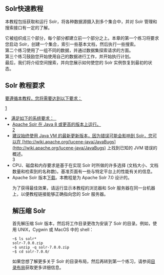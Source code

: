 ## Solr快速教程 
<div class="content-intro view-box ">本教程包括获取和运行 Solr，将各种数据源摄入到多个集合中，并对 Solr 管理和搜索接口有一定的了解。
      
  
它被组织成三个部分，每个部分都建立前一个部分之上。本章的第一个练习将要求您启动 Solr，创建一个集合，索引一些基本文档，然后执行一些搜索。  
第二个练习使用了一组不同的数据，并通过数据集探索请求的方面。  
第三个练习鼓励您开始使用自己的数据进行工作，并开始执行计划。  
最后，我们将介绍空间搜索，并向您展示如何使您的 Solr 实例恢复到最初的状态。  

## Solr 教程要求<a href="http://lucene.apache.org/solr/guide/7_0/solr-tutorial.html#before-you-begin"/>

要遵循本教程，您将需要达到以下要求：
      
  
1 <li>满足如下的系统要求：  <ul><li>Apache Solr 在 Java 8 或更高的版本上运行。</li>2 <li>建议始终使用 Java VM 的最新更新版本，因为错误可能会影响到 Solr，您可以在 [http://wiki.apache.org/lucene-java/JavaBugs](http://wiki.apache.org/lucene-java/JavaBugs) 上找到已知的 JVM 错误的概述。</li>3 <li>CPU、磁盘和内存要求是基于在实现 Solr 时所做的许多选择 (文档大小、文档数量和检索到的名称数)。基准页面有一些与特定平台上的性能有关的信息。</li></li>
    <li>Apache Solr 版本[下载](http://lucene.apache.org/solr/downloads.html)。本教程是为 Apache Solr 7.0 设计的。</li>
</ol>
为了获得最佳效果，请运行显示本教程的浏览器和 Solr 服务器在同一台机器上，以便教程链接能够正确指向您的 Solr 服务器。  

## 解压缩 Solr

首先解压缩 Solr 版本，然后将工作目录更改为安装了 Solr 的目录。例如，使用 UNIX，Cygwin 或 MacOS 中的 shell：
      
  
```
~$ ls solr*
solr-7.0.0.zip
~$ unzip -q solr-7.0.0.zip
~$ cd solr-7.0.0/
```

如果您想了解更多关于 Solr 的目录布局，然后再转到第一个练习，请参阅[目录布局](https://www.w3cschool.cn/solr_doc/solr_doc-ltzn2fm4.html#mlbj)获取更多详细信息。  
